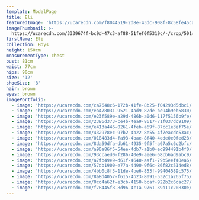 ```yaml
---
template: ModelPage
title: Eli
featuredImage: 'https://ucarecdn.com/f8044519-2d8e-43dc-908f-8c58fe45ca04/'
imageThumbnail: >-
  https://ucarecdn.com/3339674f-bc9d-47c3-af88-51fef0f5319c/-/crop/501x716/666,185/-/preview/
firstName: Eli
collection: Boys
height: 150cm
measurementType: chest
bust: 81cm
waist: 77cm
hips: 90cm
size: '12'
shoeSize: '8'
hair: brown
eyes: brown
imagePortfolio:
  - image: 'https://ucarecdn.com/ca7648c6-172b-41fe-8b25-f04293d5dbc1/'
  - image: 'https://ucarecdn.com/ea478031-9521-4ad9-82de-be94b9eb5830/'
  - image: 'https://ucarecdn.com/e23f589e-a29d-486b-a0d6-117f5156b9fe/'
  - image: 'https://ucarecdn.com/2386d373-ce4b-4ea9-8617-71f037dc9109/'
  - image: 'https://ucarecdn.com/e413a446-0261-4feb-a69f-87cc1e3ef75e/'
  - image: 'https://ucarecdn.com/432978ec-97b2-4b22-8e55-4f7eacdc53ac/'
  - image: 'https://ucarecdn.com/018483d4-fa93-4bae-8f40-4ede0e0fed28/'
  - image: 'https://ucarecdn.com/8da59dfa-db61-4935-9f5f-a67a5c6c2bfc/'
  - image: 'https://ucarecdn.com/a90a86f5-54ee-4db7-a1b0-ed994491b4f0/'
  - image: 'https://ucarecdn.com/93ccaed0-f286-40e9-aee6-68cb6ad9abc9/'
  - image: 'https://ucarecdn.com/a7fb49e9-d61f-4640-aaf1-79b5eef40ea6/'
  - image: 'https://ucarecdn.com/57db1900-e77a-4490-9f6c-86f82c514ed8/'
  - image: 'https://ucarecdn.com/4bb0c8f3-11de-4be6-853f-99404589c575/'
  - image: 'https://ucarecdn.com/8a8d4057-f615-4b23-8091-532c1a265f75/'
  - image: 'https://ucarecdn.com/0cc4a62f-e3cb-4150-bcaf-922b2c6cac27/'
  - image: 'https://ucarecdn.com/f78445f8-8d96-4c1a-9761-39a11c20830e/'
---
```


